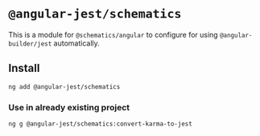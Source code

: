 # `@angular-jest/schematics`

This is a module for `@schematics/angular` to configure for using `@angular-builder/jest` automatically.

## Install

```bash
ng add @angular-jest/schematics
```

### Use in already existing project

```bash
ng g @angular-jest/schematics:convert-karma-to-jest
```
